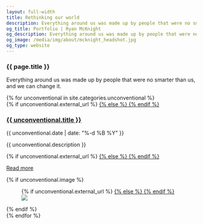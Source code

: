 ```yaml
---
layout: full-width
title: Rethinking our world
description: Everything around us was made up by people that were no smarter than us, and we can change it.
og_title: Portfolio | Ryan McKnight
og_description: Everything around us was made up by people that were no smarter than us, and we can change it.
og_image: /media/img/about/mcknight_headshot.jpg
og_type: website
---
```

<section class="grid">
	<article>
		<h1>{{ page.title }}</h1>
		<p>Everything around us was made up by people that were no smarter than us, and we can change it.</p>
	</article>
</section>
<section class="stripe-section">
	<section class="gallery">
		{% for unconventional in site.categories.unconventional %}
		<article>
			<figcaption>
				{% if unconventional.external_url %}
				<a href="{{ unconventional.external_url }}">
				{% else %}
				<a href="{{ unconventional.url }}">
				{% endif %}
				<h3>
					{{ unconventional.title }}
				</h3>
				</a>
				<p>{{ unconventional.date | date: "%-d %B %Y" }}</p>
				<p class="description">{{ unconventional.description }}</p>
				{% if unconventional.external_url %}
				<a href="{{ unconventional.external_url }}">
				{% else %}
				<a href="{{ unconventional.url }}">
				{% endif %}
				<p class="meta">Read more</p>
				</a>
			</figcaption>
			{% if unconventional.image %}
			<figure>
				{% if unconventional.external_url %}
				<a href="{{ unconventional.external_url }}">
				{% else %}
				<a href="{{ unconventional.url }}">
				{% endif %}
				<img src="{{ unconventional.image }}" />
				</a>
			</figure>
			{% endif %}
		</article>
		{% endfor %}
	</section>
</section>
